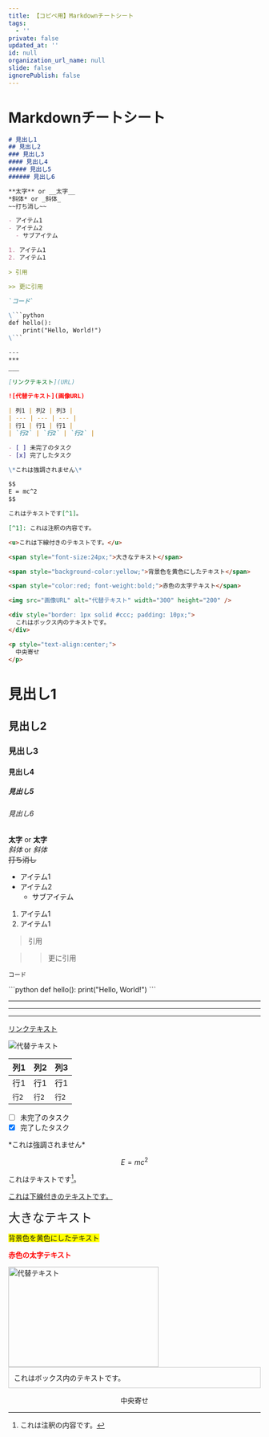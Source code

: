 ```yaml
---
title: 【コピペ用】Markdownチートシート
tags:
  - ''
private: false
updated_at: ''
id: null
organization_url_name: null
slide: false
ignorePublish: false
---
```

# Markdownチートシート
```md
# 見出し1
## 見出し2
### 見出し3
#### 見出し4
##### 見出し5
###### 見出し6

**太字** or __太字__  
*斜体* or _斜体_  
~~打ち消し~~  

- アイテム1
- アイテム2
  - サブアイテム

1. アイテム1
2. アイテム1

> 引用

>> 更に引用

`コード`

\```python
def hello():
    print("Hello, World!")
\```

---
***
___

[リンクテキスト](URL)

![代替テキスト](画像URL)

| 列1 | 列2 | 列3 |
| --- | --- | --- |
| 行1 | 行1 | 行1 |
| `行2` | `行2` | `行2` |

- [ ] 未完了のタスク
- [x] 完了したタスク

\*これは強調されません\*

$$
E = mc^2
$$

これはテキストです[^1]。

[^1]: これは注釈の内容です。

<u>これは下線付きのテキストです。</u>

<span style="font-size:24px;">大きなテキスト</span>

<span style="background-color:yellow;">背景色を黄色にしたテキスト</span>

<span style="color:red; font-weight:bold;">赤色の太字テキスト</span>

<img src="画像URL" alt="代替テキスト" width="300" height="200" />

<div style="border: 1px solid #ccc; padding: 10px;">
  これはボックス内のテキストです。
</div>

<p style="text-align:center;">
  中央寄せ
</p>

```

# 見出し1
## 見出し2
### 見出し3
#### 見出し4
##### 見出し5
###### 見出し6

**太字** or __太字__  
*斜体* or _斜体_  
~~打ち消し~~  

- アイテム1
- アイテム2
  - サブアイテム

1. アイテム1
2. アイテム1

> 引用

>> 更に引用

`コード`

\```python
def hello():
    print("Hello, World!")
\```

---
***
___

[リンクテキスト](URL)

![代替テキスト](画像URL)

| 列1 | 列2 | 列3 |
| --- | --- | --- |
| 行1 | 行1 | 行1 |
| `行2` | `行2` | `行2` |

- [ ] 未完了のタスク
- [x] 完了したタスク

\*これは強調されません\*

$$
E = mc^2
$$

これはテキストです[^1]。

[^1]: これは注釈の内容です。

<u>これは下線付きのテキストです。</u>

<span style="font-size:24px;">大きなテキスト</span>

<span style="background-color:yellow;">背景色を黄色にしたテキスト</span>

<span style="color:red; font-weight:bold;">赤色の太字テキスト</span>

<img src="画像URL" alt="代替テキスト" width="300" height="200" />

<div style="border: 1px solid #ccc; padding: 10px;">
  これはボックス内のテキストです。
</div>

<p style="text-align:center;">
  中央寄せ
</p>